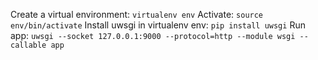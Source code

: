 Create a virtual environment: `virtualenv env`
Activate: `source env/bin/activate`
Install uwsgi in virtualenv env: `pip install uwsgi`
Run app: `uwsgi --socket 127.0.0.1:9000 --protocol=http --module wsgi --callable app`
